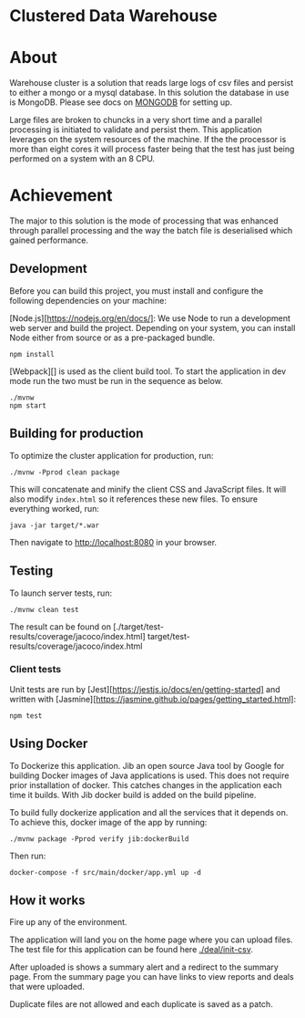 # Clustered Data Warehouse

# About
Warehouse cluster is a solution that reads large logs of csv files and persist to either a mongo or a mysql database. 
In this solution the database in use is MongoDB. Please see docs on [MONGODB](http://https://docs.mongodb.com/)
 for setting up.

Large files are broken to chuncks in a very short time and a parallel processing is initiated to validate and persist them.
This application leverages on the system resources of the machine. If the the processor is more than eight cores it will process 
faster being that the test has just being performed on a system with an 8 CPU.

# Achievement
The major to this solution is the mode of processing that was enhanced through parallel processing and the way 
the batch file is deserialised which gained performance. 

## Development

Before you can build this project, you must install and configure the following dependencies on your machine:

  [Node.js][https://nodejs.org/en/docs/]: We use Node to run a development web server and build the project.
    Depending on your system, you can install Node either from source or as a pre-packaged bundle.

    npm install

 [Webpack][] is used as the client build tool. To start the application in dev mode run the two must be 
 run in the sequence as below.

    ./mvnw
    npm start

## Building for production

To optimize the cluster application for production, run:

    ./mvnw -Pprod clean package

This will concatenate and minify the client CSS and JavaScript files. It will also modify `index.html` so it references these new files.
To ensure everything worked, run:

    java -jar target/*.war

Then navigate to [http://localhost:8080](http://localhost:8080) in your browser.

## Testing

To launch server tests, run:

    ./mvnw clean test

The result can be found on [./target/test-results/coverage/jacoco/index.html] target/test-results/coverage/jacoco/index.html
### Client tests

Unit tests are run by [Jest][https://jestjs.io/docs/en/getting-started] and written with [Jasmine][https://jasmine.github.io/pages/getting_started.html]:

    npm test 


## Using Docker

To Dockerize this application. Jib an open source Java tool by Google for building Docker images of Java applications
is used. This does not require prior installation of docker. This catches changes in the application each time it builds.
With Jib docker build is added on the build pipeline. 

To build fully dockerize application and all the services that it depends on.
To achieve this, docker image of the app by running:

    ./mvnw package -Pprod verify jib:dockerBuild

Then run:

    docker-compose -f src/main/docker/app.yml up -d


## How it works

Fire up any of the environment. 

The application will land you on the home page where you can upload files. The test file for this application can be 
found here [./deal/init-csv](./deals/init-csv).

After uploaded is shows a summary alert and a redirect to the summary page. From the summary page you can 
have links to view reports and deals that were uploaded.

Duplicate files are not allowed and each duplicate is saved as a patch.

